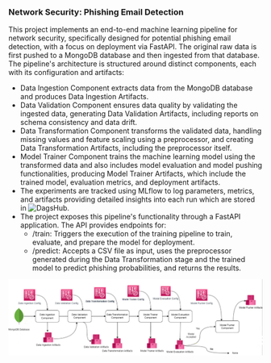 ### Network Security: Phishing Email Detection

This project implements an end-to-end machine learning pipeline for network security, specifically designed for potential phishing email detection, with a focus on deployment via FastAPI. The original raw data is first pushed to a MongoDB database and then ingested from that database. The pipeline's architecture is structured around distinct components, each with its configuration and artifacts:
 * Data Ingestion Component extracts data from the MongoDB database and produces Data Ingestion Artifacts.
 * Data Validation Component ensures data quality by validating the ingested data, generating Data Validation Artifacts, including reports on schema consistency and data drift.
 * Data Transformation Component transforms the validated data, handling missing values and feature scaling using a preprocessor, and creating Data Transformation Artifacts, including the preprocessor itself.
 * Model Trainer Component trains the machine learning model using the transformed data and also includes model evaluation and model pushing functionalities, producing Model Trainer Artifacts, which include the trained model, evaluation metrics, and deployment artifacts.
 * The experiments are tracked using MLflow to log parameters, metrics, and artifacts providing detailed insights into each run which are stored in ![DagsHub](https://dagshub.com/soumasnigdha/networksecurity/experiments).
 * The project exposes this pipeline's functionality through a FastAPI application. The API provides endpoints for:
    - /train: Triggers the execution of the training pipeline to train, evaluate, and prepare the model for deployment.
    - /predict: Accepts a CSV file as input, uses the preprocessor generated during the Data Transformation stage and the trained model to predict phishing probabilities, and returns the results.
 
![Project Structure](https://github.com/soumasnigdha/networksecurity/blob/main/project_structure.png)
